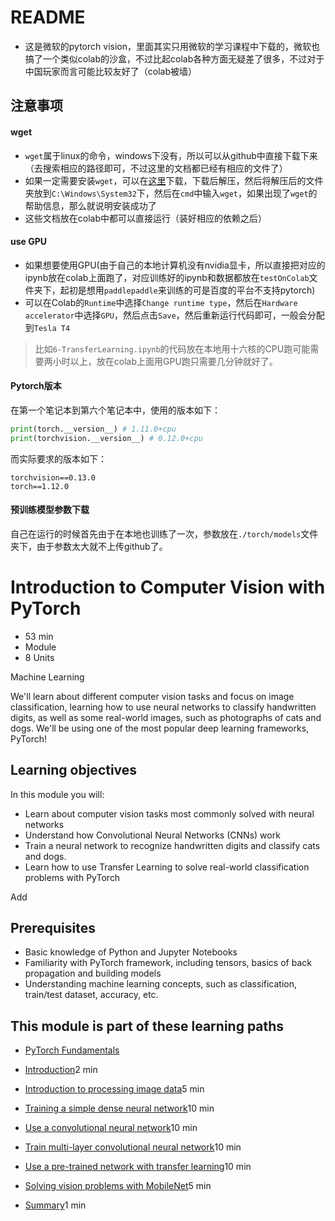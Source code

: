 # README

- 这是微软的pytorch vision，里面其实只用微软的学习课程中下载的，微软也搞了一个类似colab的沙盒，不过比起colab各种方面无疑差了很多，不过对于中国玩家而言可能比较友好了（colab被墙）

## **注意事项**

#### wget

- `wget`属于linux的命令，windows下没有，所以可以从github中直接下载下来（去搜索相应的路径即可，不过这里的文档都已经有相应的文件了）
- 如果一定需要安装`wget`，可以在[这里](https://eternallybored.org/misc/wget/)下载，下载后解压，然后将解压后的文件夹放到`C:\Windows\System32`下，然后在`cmd`中输入`wget`，如果出现了`wget`的帮助信息，那么就说明安装成功了
- 这些文档放在colab中都可以直接运行（装好相应的依赖之后）

#### use GPU

- 如果想要使用GPU(由于自己的本地计算机没有nvidia显卡，所以直接把对应的ipynb放在colab上面跑了，对应训练好的ipynb和数据都放在`testOnColab`文件夹下，起初是想用`paddlepaddle`来训练的可是百度的平台不支持pytorch)
- 可以在Colab的`Runtime`中选择`Change runtime type`，然后在`Hardware accelerator`中选择`GPU`，然后点击`Save`，然后重新运行代码即可，一般会分配到`Tesla T4`

> 比如`6-TransferLearning.ipynb`的代码放在本地用十六核的CPU跑可能需要两小时以上，放在colab上面用GPU跑只需要几分钟就好了。

#### Pytorch版本

在第一个笔记本到第六个笔记本中，使用的版本如下：

```python
print(torch.__version__) # 1.11.0+cpu
print(torchvision.__version__) # 0.12.0+cpu
```

而实际要求的版本如下：

```
torchvision==0.13.0
torch==1.12.0
```

#### 预训练模型参数下载

自己在运行的时候首先由于在本地也训练了一次，参数放在`./torch/models`文件夹下，由于参数太大就不上传github了。



# Introduction to Computer Vision with PyTorch

- 53 min
- Module
- 8 Units

Machine Learning

We'll learn about different computer vision tasks and focus on image classification, learning how to use neural networks to classify handwritten digits, as well as some real-world images, such as photographs of cats and dogs. We'll be using one of the most popular deep learning frameworks, PyTorch!

## Learning objectives

In this module you will:

- Learn about computer vision tasks most commonly solved with neural networks
- Understand how Convolutional Neural Networks (CNNs) work
- Train a neural network to recognize handwritten digits and classify cats and dogs.
- Learn how to use Transfer Learning to solve real-world classification problems with PyTorch

Add

## Prerequisites

- Basic knowledge of Python and Jupyter Notebooks
- Familiarity with PyTorch framework, including tensors, basics of back propagation and building models
- Understanding machine learning concepts, such as classification, train/test dataset, accuracy, etc.

## This module is part of these learning paths

- [PyTorch Fundamentals](https://learn.microsoft.com/training/paths/pytorch-fundamentals/)

- [Introduction](https://learn.microsoft.com/en-us/training/modules/intro-computer-vision-pytorch/1-introduction)2 min
- [Introduction to processing image data](https://learn.microsoft.com/en-us/training/modules/intro-computer-vision-pytorch/2-image-data)5 min
- [Training a simple dense neural network](https://learn.microsoft.com/en-us/training/modules/intro-computer-vision-pytorch/3-train-dense-neural-networks)10 min
- [Use a convolutional neural network](https://learn.microsoft.com/en-us/training/modules/intro-computer-vision-pytorch/4-convolutional-networks)10 min
- [Train multi-layer convolutional neural network](https://learn.microsoft.com/en-us/training/modules/intro-computer-vision-pytorch/5-multilayer-convolutions)10 min
- [Use a pre-trained network with transfer learning](https://learn.microsoft.com/en-us/training/modules/intro-computer-vision-pytorch/6-transfer-learning)10 min
- [Solving vision problems with MobileNet](https://learn.microsoft.com/en-us/training/modules/intro-computer-vision-pytorch/7-mobilenet)5 min
- [Summary](https://learn.microsoft.com/en-us/training/modules/intro-computer-vision-pytorch/8-summary)1 min
